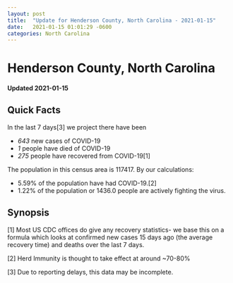 ```yaml
---
layout: post
title:  "Update for Henderson County, North Carolina - 2021-01-15"
date:   2021-01-15 01:01:29 -0600
categories: North Carolina
---
```


# Henderson County, North Carolina
#### Updated 2021-01-15

## Quick Facts

In the last 7 days[3] we project there have been
- *643* new cases of COVID-19
- *1* people have died of COVID-19
- *275* people have recovered from COVID-19[1]

The population in this census area is 117417. By our calculations:
- 5.59% of the population have had COVID-19.[2]
- 1.22% of the population or 1436.0 people are actively fighting the virus.

## Synopsis




[1] Most US CDC offices do give any recovery statistics- we base this on a formula which looks at confirmed new cases
15 days ago (the average recovery time) and deaths over the last 7 days.

[2] Herd Immunity is thought to take effect at around ~70-80%

[3] Due to reporting delays, this data may be incomplete.
 
    